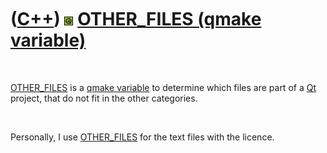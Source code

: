 
 

 

 

 

 

([C++](Cpp.md)) ![Qt](PicQt.png) [OTHER\_FILES (qmake variable)](CppQmakeOther_files.md)
==========================================================================================

 

[OTHER\_FILES](CppQmakeOther_files.md) is a [qmake
variable](CppQmakeVariable.md) to determine which files are part of a
[Qt](CppQt.md) project, that do not fit in the other categories.

 

Personally, I use [OTHER\_FILES](CppQmakeOther_files.md) for the text
files with the licence.

 

 

 

 

 

 

